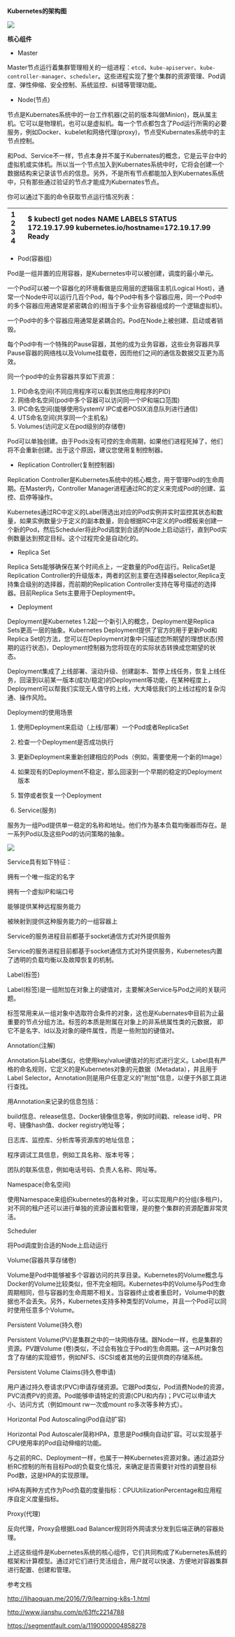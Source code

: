 **Kubernetes的架构图**

![](https://www.hi-linux.com/img/linux/k8s_0330_01.png)

**核心组件**

* Master

Master节点运行着集群管理相关的一组进程：`etcd`、`kube-apiserver`、`kube-controller-manager`、`scheduler`。这些进程实现了整个集群的资源管理、Pod调度、弹性伸缩、安全控制、系统监控、纠错等管理功能。

* Node\(节点\)

节点是Kubernates系统中的一台工作机器\(之前的版本叫做Minion\)，既从属主机。它可以是物理机，也可以是虚拟机。每一个节点都包含了Pod运行所需的必要服务，例如Docker、kubelet和网络代理\(proxy\)，节点受Kubernates系统中的主节点控制。

和Pod、Service不一样，节点本身并不属于Kubernates的概念，它是云平台中的虚拟机或实体机。所以当一个节点加入到Kubernates系统中时，它将会创建一个数据结构来记录该节点的信息。另外，不是所有节点都能加入到Kubernates系统中，只有那些通过验证的节点才能成为Kubernates节点。

你可以通过下面的命令获取节点运行情况列表：

| 1 2 3 4 | $ kubectl get nodes  NAME          LABELS                               STATUS 172.19.17.99  kubernetes.io/hostname=172.19.17.99  Ready |
| :--- | :--- |


* Pod\(容器组\)

Pod是一组并置的应用容器，是Kubernetes中可以被创建，调度的最小单元。

一个Pod可以被一个容器化的环境看做是应用层的逻辑宿主机\(Logical Host\)，通常一个Node中可以运行几百个Pod，每个Pod中有多个容器应用，同一个Pod中的多个容器应用通常是紧密耦合的\(相当于多个业务容器组成的一个逻辑虚拟机\)。

一个Pod中的多个容器应用通常是紧耦合的。Pod在Node上被创建、启动或者销毁。

每个Pod中有一个特殊的Pause容器，其他的成为业务容器，这些业务容器共享Pause容器的网络栈以及Volume挂载卷，因而他们之间的通信及数据交互更为高效。

同一个pod中的业务容器共享如下资源：

1. PID命名空间\(不同应用程序可以看到其他应用程序的PID\)
2. 网络命名空间\(pod中多个容器可以访问同一个IP和端口范围\)
3. IPC命名空间\(能够使用SystemV IPC或者POSIX消息队列进行通信\)
4. UTS命名空间\(共享同一个主机名\)
5. Volumes\(访问定义在pod级别的存储卷\)

Pod可以单独创建。由于Pods没有可控的生命周期，如果他们进程死掉了，他们将不会重新创建。出于这个原因，建议您使用复制控制器。

* Replication Controller\(复制控制器\)

Replication Controller是Kubernetes系统中的核心概念，用于管理Pod的生命周期。在Master内，Controller Manager进程通过RC的定义来完成Pod的创建、监控、启停等操作。

Kubernetes通过RC中定义的Label筛选出对应的Pod实例并实时监控其状态和数量，如果实例数量少于定义的副本数量，则会根据RC中定义的Pod模板来创建一个新的Pod，然后Scheduler将此Pod调度到合适的Node上启动运行，直到Pod实例数量达到预定目标。这个过程完全是自动化的。

* Replica Set

Replica Sets能够确保在某个时间点上，一定数量的Pod在运行。RelicaSet是Replication Controller的升级版本，两者的区别主要在选择器selector,Replica支持集合级别的选择器，而前期的Replication Controller支持在等号描述的选择器。目前Replica Sets主要用于Deployment中。

* Deployment

Deployment是Kubernetes 1.2起一个新引入的概念，Deployment是Replica Sets更高一层的抽象。Kubernetes Deployment提供了官方的用于更新Pod和Replica Set的方法，您可以在Deployment对象中只描述您所期望的理想状态\(预期的运行状态\)，Deployment控制器为您将现在的实际状态转换成您期望的状态。

Deployment集成了上线部署、滚动升级、创建副本、暂停上线任务，恢复上线任务，回滚到以前某一版本\(成功/稳定\)的Deployment等功能，在某种程度上，Deployment可以帮我们实现无人值守的上线，大大降低我们的上线过程的复杂沟通、操作风险。

Deployment的使用场景

1. 使用Deployment来启动（上线/部署）一个Pod或者ReplicaSet
2. 检查一个Deployment是否成功执行
3. 更新Deployment来重新创建相应的Pods（例如，需要使用一个新的Image）
4. 如果现有的Deployment不稳定，那么回滚到一个早期的稳定的Deployment版本
5. 暂停或者恢复一个Deployment

6. Service\(服务\)

服务为一组Pod提供单一稳定的名称和地址。他们作为基本负载均衡器而存在。是一系列Pod以及这些Pod的访问策略的抽象。

![](/assets/import2.png)

Service具有如下特征：



拥有一个唯一指定的名字

拥有一个虚拟IP和端口号

能够提供某种远程服务能力

被映射到提供这种服务能力的一组容器上

Service的服务进程目前都基于socket通信方式对外提供服务

Service的服务进程目前都基于socket通信方式对外提供服务，Kubernetes内置了透明的负载均衡以及故障恢复的机制。



Label\(标签\)

Label\(标签\)是一组附加在对象上的键值对，主要解决Service与Pod之间的关联问题。



标签常用来从一组对象中选取符合条件的对象，这也是Kubernates中目前为止最重要的节点分组方法。标签的本质是附属在对象上的非系统属性类的元数据， 即它不是名字、Id以及对象的硬件属性，而是一些附加的键值对。



Annotation\(注解\)

Annotation与Label类似，也使用key/value键值对的形式进行定义。Label具有严格的命名规则，它定义的是Kubernetes对象的元数据（Metadata），并且用于Label Selector。Annotation则是用户任意定义的"附加"信息，以便于外部工具进行查找。



用Annotation来记录的信息包括：



build信息、release信息、Docker镜像信息等，例如时间戳、release id号、PR号、镜像hash值、docker registry地址等；

日志库、监控库、分析库等资源库的地址信息；

程序调试工具信息，例如工具名称、版本号等；

团队的联系信息，例如电话号码、负责人名称、网址等。

Namespace\(命名空间\)

使用Namespace来组织kubernetes的各种对象，可以实现用户的分组\(多租户\)，对不同的租户还可以进行单独的资源设置和管理，是的整个集群的资源配置非常灵活。



Scheduler

将Pod调度到合适的Node上启动运行



Volume\(容器共享存储卷\)

Volume是Pod中能够被多个容器访问的共享目录。Kubernetes的Volume概念与Docker的Volume比较类似，但不完全相同。Kubernetes中的Volume与Pod生命周期相同，但与容器的生命周期不相关。当容器终止或者重启时，Volume中的数据也不会丢失。另外，Kubernetes支持多种类型的Volume，并且一个Pod可以同时使用任意多个Volume。



Persistent Volume\(持久卷\)

Persistent Volume\(PV\)是集群之中的一块网络存储。跟Node一样，也是集群的资源。PV跟Volume \(卷\)类似，不过会有独立于Pod的生命周期。这一API对象包含了存储的实现细节，例如NFS、iSCSI或者其他的云提供商的存储系统。



Persistent Volume Claims\(持久卷申请\)

用户通过持久卷请求\(PVC\)申请存储资源。它跟Pod类似，Pod消费Node的资源，PVC消费PV的资源。Pod能够申请特定的资源\(CPU和内存\)；PVC可以申请大小、访问方式（例如mount rw一次或mount ro多次等多种方式）。



Horizontal Pod Autoscaling\(Pod自动扩容\)

Horizontal Pod Autoscaler简称HPA，意思是Pod横向自动扩容。可以实现基于CPU使用率的Pod自动伸缩的功能。



与之前的RC、Deployment一样，也属于一种Kubernetes资源对象。通过追踪分析RC控制的所有目标Pod的负载变化情况，来确定是否需要针对性的调整目标Pod数，这是HPA的实现原理。



HPA有两种方式作为Pod负载的度量指标：CPUUtilizationPercentage和应用程序自定义度量指标。



Proxy\(代理\)

反向代理，Proxy会根据Load Balancer规则将外网请求分发到后端正确的容器处理。



上述这些组件是Kubernetes系统的核心组件，它们共同构成了Kubernetes系统的框架和计算模型。通过对它们进行灵活组合，用户就可以快速、方便地对容器集群进行配置、创建和管理。



参考文档

http://lihaoquan.me/2016/7/9/learning-k8s-1.html

http://www.jianshu.com/p/63ffc2214788

https://segmentfault.com/a/1190000004858278

